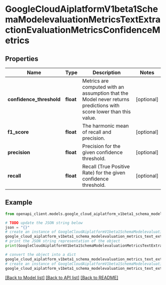 # GoogleCloudAiplatformV1beta1SchemaModelevaluationMetricsTextExtractionEvaluationMetricsConfidenceMetrics


## Properties

Name | Type | Description | Notes
------------ | ------------- | ------------- | -------------
**confidence_threshold** | **float** | Metrics are computed with an assumption that the Model never returns predictions with score lower than this value. | [optional] 
**f1_score** | **float** | The harmonic mean of recall and precision. | [optional] 
**precision** | **float** | Precision for the given confidence threshold. | [optional] 
**recall** | **float** | Recall (True Positive Rate) for the given confidence threshold. | [optional] 

## Example

```python
from openapi_client.models.google_cloud_aiplatform_v1beta1_schema_modelevaluation_metrics_text_extraction_evaluation_metrics_confidence_metrics import GoogleCloudAiplatformV1beta1SchemaModelevaluationMetricsTextExtractionEvaluationMetricsConfidenceMetrics

# TODO update the JSON string below
json = "{}"
# create an instance of GoogleCloudAiplatformV1beta1SchemaModelevaluationMetricsTextExtractionEvaluationMetricsConfidenceMetrics from a JSON string
google_cloud_aiplatform_v1beta1_schema_modelevaluation_metrics_text_extraction_evaluation_metrics_confidence_metrics_instance = GoogleCloudAiplatformV1beta1SchemaModelevaluationMetricsTextExtractionEvaluationMetricsConfidenceMetrics.from_json(json)
# print the JSON string representation of the object
print(GoogleCloudAiplatformV1beta1SchemaModelevaluationMetricsTextExtractionEvaluationMetricsConfidenceMetrics.to_json())

# convert the object into a dict
google_cloud_aiplatform_v1beta1_schema_modelevaluation_metrics_text_extraction_evaluation_metrics_confidence_metrics_dict = google_cloud_aiplatform_v1beta1_schema_modelevaluation_metrics_text_extraction_evaluation_metrics_confidence_metrics_instance.to_dict()
# create an instance of GoogleCloudAiplatformV1beta1SchemaModelevaluationMetricsTextExtractionEvaluationMetricsConfidenceMetrics from a dict
google_cloud_aiplatform_v1beta1_schema_modelevaluation_metrics_text_extraction_evaluation_metrics_confidence_metrics_from_dict = GoogleCloudAiplatformV1beta1SchemaModelevaluationMetricsTextExtractionEvaluationMetricsConfidenceMetrics.from_dict(google_cloud_aiplatform_v1beta1_schema_modelevaluation_metrics_text_extraction_evaluation_metrics_confidence_metrics_dict)
```
[[Back to Model list]](../README.md#documentation-for-models) [[Back to API list]](../README.md#documentation-for-api-endpoints) [[Back to README]](../README.md)


